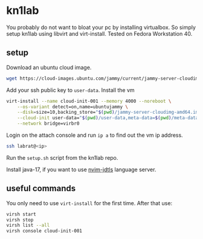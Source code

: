 # kn1lab
You probably do not want to bloat your pc by installing virtualbox. 
So simply setup kn1lab using libvirt and virt-install. 
Tested on Fedora Workstation 40.  

## setup
Download an ubuntu cloud image.
```bash
wget https://cloud-images.ubuntu.com/jammy/current/jammy-server-cloudimg-amd64.img
```
Add your ssh public key to `user-data`. Install the vm
```bash
virt-install --name cloud-init-001 --memory 4000 --noreboot \
    --os-variant detect=on,name=ubuntujammy \
    --disk=size=10,backing_store="$(pwd)/jammy-server-cloudimg-amd64.img" \
    --cloud-init user-data="$(pwd)/user-data,meta-data=$(pwd)/meta-data,network-config=$(pwd)/network-config" \
    --network bridge=virbr0
```
Login on the attach console and run `ip a` to find out the vm ip address.
```bash
ssh labrat@<ip>
```
Run the `setup.sh` script from the kn1lab repo.

Install java-17, if you want to use [nvim-jdtls](https://github.com/mfussenegger/nvim-jdtls) language server.

## useful commands
You only need to use `virt-install` for the first time. After that use:
```bash
virsh start
virsh stop
virsh list --all
virsh console cloud-init-001
```
